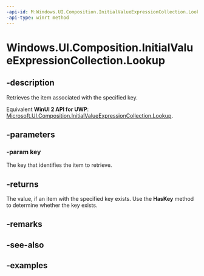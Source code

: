 ```yaml
---
-api-id: M:Windows.UI.Composition.InitialValueExpressionCollection.Lookup(System.String)
-api-type: winrt method
---
```


<!-- Method syntax.
public string InitialValueExpressionCollection.Lookup(String key)
-->

# Windows.UI.Composition.InitialValueExpressionCollection.Lookup

## -description

Retrieves the item associated with the specified key.

Equivalent **WinUI 2 API for UWP**: [Microsoft.UI.Composition.InitialValueExpressionCollection.Lookup](/windows/winui/api/microsoft.ui.composition.initialvalueexpressioncollection.lookup).

## -parameters

### -param key

The key that identifies the item to retrieve.

## -returns

The value, if an item with the specified key exists. Use the **HasKey** method to determine whether the key exists.

## -remarks

## -see-also

## -examples

